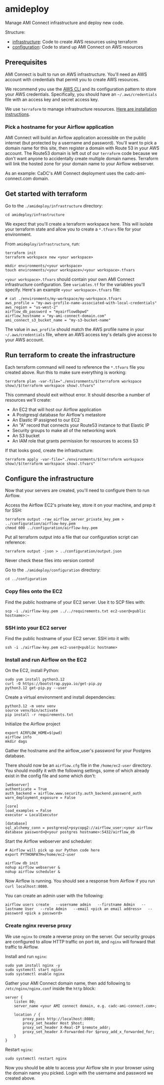 # amideploy

Manage AMI Connect infrastructure and deploy new code.

Structure:
- [infrastructure](./infrastructure/): Code to create AWS resources using terraform
- [configuration](./configuration/): Code to stand up AMI Connect on AWS resources

## Prerequisites

AMI Connect is built to run on AWS infrastructure. You'll need an AWS account with credentials that permit you to create AWS resources.

We recommend you use the [AWS CLI](https://docs.aws.amazon.com/cli/latest/userguide/getting-started-install.html) and its configuration pattern to store your AWS credentials. Specifically, you should have an `~/.aws/credentials` file with an access key and secret access key.

We use `terraform` to manage infrastructure resources. [Here are installation instructions](https://developer.hashicorp.com/terraform/tutorials/aws-get-started/install-cli).

### Pick a hostname for your Airflow application

AMI Connect will build an Airflow application accessible on the public internet (but protected by a username and password). You'll want to pick a domain name for this site, then register a domain with Route 53 in your AWS account. The Route53 domain is left out of our `terraform` code because we don't want anyone to accidentally create multiple domain names. Terraform will link the hosted zone for your domain name to your Airflow webserver.

As an example: CaDC's AMI Connect deployment uses the cadc-ami-connect.com domain.

## Get started with terraform

Go to the `./amideploy/infrastructure` directory:

```
cd amideploy/infrastructure
```

We expect that you'll create a terraform workspace here. This will isolate your terraform state and
allow you to create a `*.tfvars` file for your environment.

From `amideploy/infrastructure`, run:

```
terraform init
terraform workspace new <your workspace>

mkdir environments/<your workspace>
touch environments/<your workspace>/<your workspace>.tfvars
```

`<your workspace>.tfvars` should contain your own AMI Connect infrastructure configuration. See `variables.tf` for the variables you'll specify. Here's an example `<your workspace>.tfvars` file:

```
# cat ./environments/my-workspace/my-workspace.tfvars 
aws_profile = "my-aws-profile-name-associated-with-local-credentials"
aws_region = "us-west-2"
airflow_db_password = "myairflowdbpwd"
airflow_hostname = "my-ami-connect-domain.com"
ami_connect_s3_bucket_name = "my-s3-bucket-name"
```

The value in `aws_profile` should match the AWS profile name in your `~/.aws/credentials` file, where an AWS access key's details give access to your AWS account.

## Run terraform to create the infrastructure

Each terraform command will need to reference the `*.tfvars` file you created above. Run this to make sure
everything is working:

```
terraform plan -var-file="./environments/$(terraform workspace show)/$(terraform workspace show).tfvars" 
```

This command should exit without error. It should describe a number of resources we'll create:
- An EC2 that will host our Airflow application
- A Postgresql database for Airflow's metastore
- An Elastic IP assigned to our EC2
- An "A" record that connects your Route53 instance to that Elastic IP
- Security groups to make all of the networking work
- An S3 bucket
- An IAM role that grants permission for resources to access S3

If that looks good, create the infrastructure:

```
terraform apply -var-file="./environments/$(terraform workspace show)/$(terraform workspace show).tfvars" 
```

## Configure the infrastructure

Now that your servers are created, you'll need to configure them to run Airflow.

Access the Airflow EC2's private key, store it on your machine, and prep it for SSH:
```
terraform output -raw airflow_server_private_key_pem > ../configuration/airflow-key.pem
chmod 600 ../configuration/airflow-key.pem
```

Put all terraform output into a file that our configuration script can reference:
```
terraform output -json > ../configuration/output.json
```

Never check these files into version control!

Go to the `./amideploy/configuration` directory:

```
cd ../configuration
```

### Copy files onto the EC2

Find the public hostname of your EC2 server. Use it to SCP files with:

```
scp -i ./airflow-key.pem ../../requirements.txt ec2-user@<public hostname>:~
```

### SSH into your EC2 server

Find the public hostname of your EC2 server. SSH into it with:

```
ssh -i ./airflow-key.pem ec2-user@<public hostname>
```

### Install and run Airflow on the EC2

On the EC2, install Python:

```
sudo yum install python3.12
curl -O https://bootstrap.pypa.io/get-pip.py
python3.12 get-pip.py --user
```

Create a virtual environment and install dependencies:
```
python3.12 -m venv venv
source venv/bin/activate
pip install -r requirements.txt
```

Initialize the Airflow project
```
export AIRFLOW_HOME=$(pwd)
airflow info
mkdir dags
```

Gather the hostname and the airflow_user's password for your Postgres database.

There should now be an `airflow.cfg` file in the `/home/ec2-user` directory. You should modify it with the following settings, some of which already exist in the config file and some which don't:

```
[webserver]
authenticate = True
auth_backend = airflow.www.security.auth_backend.password_auth
warn_deployment_exposure = False

[core]
load_examples = False
executor = LocalExecutor

[database]
sql_alchemy_conn = postgresql+psycopg2://airflow_user:<your airflow database password>@<your postgres hostname>:5432/airflow_db
```

Start the Airflow webserver and scheduler:
```
# Airflow will pick up our Python code here
export PYTHONPATH=/home/ec2-user

airflow db init
nohup airflow webserver &
nohup airflow scheduler &
```

Now Airflow is running. You should see a response from Airflow if you run `curl localhost:8080`.

You can create an admin user with the following:

```
airflow users create   --username admin   --firstname Admin   --lastname User   --role Admin   --email <pick an email address>   --password <pick a password>
```

### Create nginx reverse proxy

We use `nginx` to create a reverse proxy on the server. Our security groups are configured to allow
HTTP traffic on port `80`, and `nginx` will forward that traffic to Airflow.

Install and run `nginx`:
```
sudo yum install nginx -y
sudo systemctl start nginx
sudo systemctl enable nginx
```

Gather your AMI Connect domain name, then add following to `/etc/nginx/nginx.conf` inside the `http` block:
```
server {
    listen 80;
    server_name <your AMI connect domain, e.g. cadc-ami-connect.com>;

    location / {
        proxy_pass http://localhost:8080;
        proxy_set_header Host $host;
        proxy_set_header X-Real-IP $remote_addr;
        proxy_set_header X-Forwarded-For $proxy_add_x_forwarded_for;
    }
}
```

Restart `nginx`:
```
sudo systemctl restart nginx
```

Now you should be able to access your Airflow site in your browser using the domain name you picked. Login with the username and password we created above.
